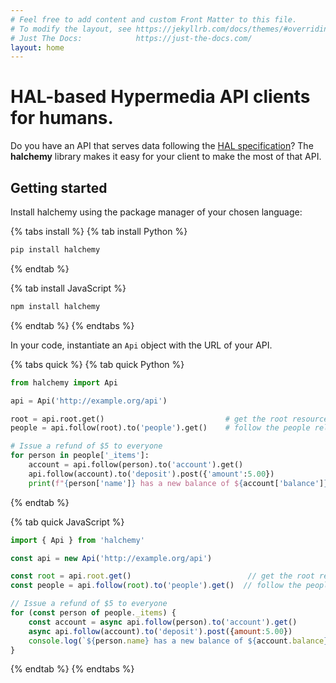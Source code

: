 ```yaml
---
# Feel free to add content and custom Front Matter to this file.
# To modify the layout, see https://jekyllrb.com/docs/themes/#overriding-theme-defaults
# Just The Docs:            https://just-the-docs.com/
layout: home
---
```


# HAL-based Hypermedia API clients for humans.
Do you have an API that serves data following the [HAL specification](https://stateless.group/hal_specification.html)?  The **halchemy** library makes it easy for your client to make the most of that API.

## Getting started

Install halchemy using the package manager of your chosen language:

{% tabs install %}
{% tab install Python %}
```bash
pip install halchemy
```
{% endtab %}

{% tab install JavaScript %}
```bash
npm install halchemy
```
{% endtab %}
{% endtabs %}


In your code, instantiate an `Api` object with the URL of your API.

{% tabs quick %}
{% tab quick Python %}
```python
from halchemy import Api

api = Api('http://example.org/api')

root = api.root.get()                           # get the root resource
people = api.follow(root).to('people').get()    # follow the people rel to get the list of people

# Issue a refund of $5 to everyone
for person in people['_items']:
    account = api.follow(person).to('account').get()
    api.follow(account).to('deposit').post({'amount':5.00})
    print(f"{person['name']} has a new balance of ${account['balance']}")
```
{% endtab %}

{% tab quick JavaScript %}
```javascript
import { Api } from 'halchemy'

const api = new Api('http://example.org/api')

const root = api.root.get()                          // get the root resource
const people = api.follow(root).to('people').get()  // follow the people rel to get the list of people

// Issue a refund of $5 to everyone
for (const person of people._items) {
    const account = async api.follow(person).to('account').get()
    async api.follow(account).to('deposit').post({amount:5.00})
    console.log(`${person.name} has a new balance of ${account.balance}`)
}
```
{% endtab %}
{% endtabs %}

